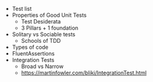 - Test list
- Properties of Good Unit Tests
	- Test Desiderata
	- 3 Pillars + 1 foundation
- Solitary vs Sociable tests
	- Schools of TDD
- Types of code
- FluentAssertions
- Integration Tests
	- Broad vs Narrow
	- https://martinfowler.com/bliki/IntegrationTest.html

